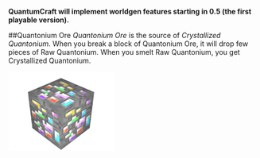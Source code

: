 **QuantumCraft will implement worldgen features starting in 0.5 (the first playable version).**


##Quantonium Ore
*Quantonium Ore* is the source of *Crystallized Quantonium*. When you break a block of Quantonium Ore, it will drop few pieces of Raw Quantonium. When you smelt Raw Quantonium, you get Crystallized Quantonium.

<img src="../../img/quantonium_ore.png" width="212" height="160" alt="alt text" class="pull-right" style="margin-bottom:20px;">